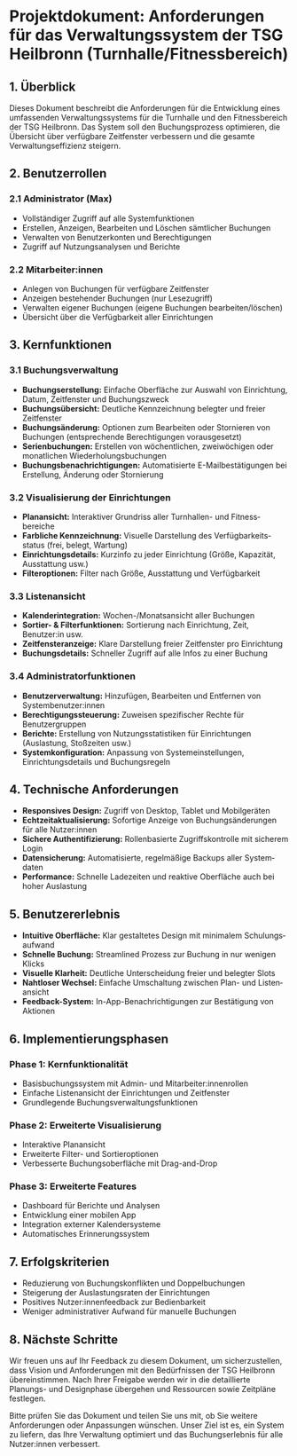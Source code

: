 # Projektdokument: Anforderungen für das Verwaltungs­system der TSG Heilbronn (Turnhalle/Fitnessbereich)

## 1. Überblick

Dieses Dokument beschreibt die Anforderungen für die Entwicklung eines umfassenden Verwaltungs­systems für die Turnhalle und den Fitnessbereich der TSG Heilbronn. Das System soll den Buchungs­prozess optimieren, die Übersicht über verfügbare Zeitfenster verbessern und die gesamte Verwaltungs­effizienz steigern.

## 2. Benutzer­rollen

### 2.1 Administrator (Max)

* Vollständiger Zugriff auf alle System­funktionen
* Erstellen, Anzeigen, Bearbeiten und Löschen sämtlicher Buchungen
* Verwalten von Benutzer­konten und Berechtigungen
* Zugriff auf Nutzungs­analysen und Berichte

### 2.2 Mitarbeiter\:innen

* Anlegen von Buchungen für verfügbare Zeitfenster
* Anzeigen bestehender Buchungen (nur Lesezugriff)
* Verwalten eigener Buchungen (eigene Buchungen bearbeiten/löschen)
* Übersicht über die Verfügbarkeit aller Einrichtungen

## 3. Kern­funktionen

### 3.1 Buchungs­verwaltung

* **Buchungserstellung:** Einfache Oberfläche zur Auswahl von Einrichtung, Datum, Zeitfenster und Buchungs­zweck
* **Buchungs­übersicht:** Deutliche Kennzeichnung belegter und freier Zeitfenster
* **Buchungs­änderung:** Optionen zum Bearbeiten oder Stornieren von Buchungen (entsprechende Berechtigungen vorausgesetzt)
* **Serien­buchungen:** Erstellen von wöchentlichen, zwei­wöchigen oder monatlichen Wiederholungs­buchungen
* **Buchungs­benachrichtigungen:** Automatisierte E-Mail­bestätigungen bei Erstellung, Änderung oder Stornierung

### 3.2 Visualisierung der Einrichtungen

* **Planansicht:** Interaktiver Grundriss aller Turnhallen- und Fitness­bereiche
* **Farbliche Kennzeichnung:** Visuelle Darstellung des Verfügbarkeits­status (frei, belegt, Wartung)
* **Einrichtungs­details:** Kurzinfo zu jeder Einrichtung (Größe, Kapazität, Ausstattung usw.)
* **Filter­optionen:** Filter nach Größe, Ausstattung und Verfügbarkeit

### 3.3 Listenansicht

* **Kalender­integration:** Wochen-/Monats­ansicht aller Buchungen
* **Sortier- & Filter­funktionen:** Sortierung nach Einrichtung, Zeit, Benutzer\:in usw.
* **Zeitfenster­anzeige:** Klare Darstellung freier Zeitfenster pro Einrichtung
* **Buchungs­details:** Schneller Zugriff auf alle Infos zu einer Buchung

### 3.4 Administrator­funktionen

* **Benutzer­verwaltung:** Hinzufügen, Bearbeiten und Entfernen von System­benutzer\:innen
* **Berechtigungs­steuerung:** Zuweisen spezifischer Rechte für Benutzergruppen
* **Berichte:** Erstellung von Nutzungs­statistiken für Einrichtungen (Auslastung, Stoßzeiten usw.)
* **System­konfiguration:** Anpassung von Systemeinstellungen, Einrichtungs­details und Buchungs­regeln

## 4. Technische Anforderungen

* **Responsives Design:** Zugriff von Desktop, Tablet und Mobilgeräten
* **Echtzeit­aktualisierung:** Sofortige Anzeige von Buchungs­änderungen für alle Nutzer\:innen
* **Sichere Authentifizierung:** Rollen­basierte Zugriffs­kontrolle mit sicherem Login
* **Datensicherung:** Automatisierte, regelmäßige Backups aller System­daten
* **Performance:** Schnelle Ladezeiten und reaktive Oberfläche auch bei hoher Auslastung

## 5. Benutzer­erlebnis

* **Intuitive Oberfläche:** Klar gestaltetes Design mit minimalem Schulungs­aufwand
* **Schnelle Buchung:** Streamlin­ed Prozess zur Buchung in nur wenigen Klicks
* **Visuelle Klarheit:** Deutliche Unterscheidung freier und belegter Slots
* **Nahtloser Wechsel:** Einfache Umschaltung zwischen Plan- und Listen­ansicht
* **Feedback-System:** In-App-Benachrichtigungen zur Bestätigung von Aktionen

## 6. Implementierungs­phasen

### Phase 1: Kern­funktionalität

* Basis­buchungssystem mit Admin- und Mitarbeiter\:innen­rollen
* Einfache Listenansicht der Einrichtungen und Zeitfenster
* Grundlegende Buchungs­verwaltungs­funktionen

### Phase 2: Erweiterte Visualisierung

* Interaktive Planansicht
* Erweiterte Filter- und Sortier­optionen
* Verbesserte Buchungs­oberfläche mit Drag-and-Drop

### Phase 3: Erweiterte Features

* Dashboard für Berichte und Analysen
* Entwicklung einer mobilen App
* Integration externer Kalender­systeme
* Automatisches Erinnerungs­system

## 7. Erfolgskriterien

* Reduzierung von Buchungs­konflikten und Doppel­buchungen
* Steigerung der Auslastungs­raten der Einrichtungen
* Positives Nutzer\:innen­feedback zur Bedienbarkeit
* Weniger administrativer Aufwand für manuelle Buchungen

## 8. Nächste Schritte

Wir freuen uns auf Ihr Feedback zu diesem Dokument, um sicherzustellen, dass Vision und Anforderungen mit den Bedürfnissen der TSG Heilbronn übereinstimmen. Nach Ihrer Freigabe werden wir in die detaillierte Planungs- und Designphase übergehen und Ressourcen sowie Zeitpläne festlegen.

Bitte prüfen Sie das Dokument und teilen Sie uns mit, ob Sie weitere Anforderungen oder Anpassungen wünschen. Unser Ziel ist es, ein System zu liefern, das Ihre Verwaltung optimiert und das Buchungserlebnis für alle Nutzer\:innen verbessert.
